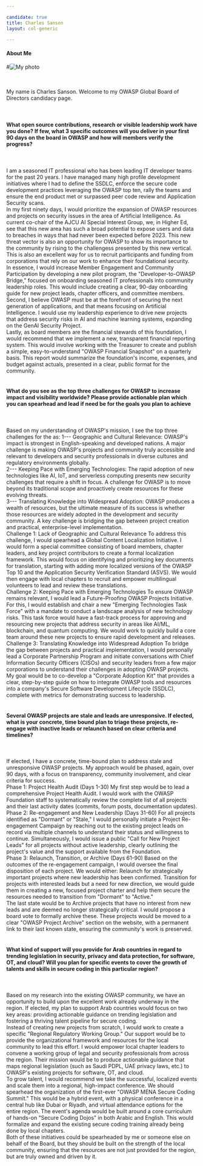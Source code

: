 ```yaml
---

candidate: true
title: Charles Sanson
layout: col-generic

---
```


#### About Me
#![My photo](https://artcraft.net/images/Me_on_Moon4.jpg "my portrait")

<br>
<br>
My name is Charles Sanson.  Welcome to my OWASP Global Board of Directors candidacy page.
<br>


<br>
<br>

#### What open source contributions, research or visible leadership work have you done? If few, what 3 specific outcomes will you deliver in your first 90 days on the board in OWASP and how will members verify the progress?
<br>
<br>
I am a seasoned IT professional who has been leading IT developer teams for the past 20 years.
I have managed many high profile development initiatives where I had to define the SSDLC, enforce the secure code development practices leveraging the OWASP top ten, rally the teams and ensure the end product met or surpassed peer code review and Application Security scans.
<br>
In my first ninety days, I would prioritize the expansion of OWASP resources and projects on security issues in the area of Artificial Intelligence.
As current co-chair of the AJCU AI Special Interest Group, we, in Higher Ed, see that this new area has such a broad potential to expose users and data to breaches in ways that had never been expected before 2023. 
This new threat vector is also an opportunity for OWASP to show its importance to the community by rising to the challengess presented by this new vertical.
This is also an excellent way for us to recruit participants and funding from corporations that rely on our work to enhance their foundational security.
<br>
In essence, I would increase Member Engagement and Community Participation by developing a new pilot program, the "Developer-to-OWASP Bridge," focused on onboarding seasoned IT professionals into community leadership roles. This would include creating a clear, 90-day onboarding guide for new project leads, chapter officers, and committee members.
<br>
Second, I believe OWASP must be at the forefront of securing the next generation of applications, and that means focusing on Artificial Intelligence. I would use my leadership experience to drive new projects that address security risks in AI and machine learning systems, expanding on the GenAI Security Project.
<br>
Lastly, as board members are the financial stewards of this foundation, I would recommend that we implement a new, transparent financial reporting system. This would involve working with the Treasurer to create and publish a simple, easy-to-understand "OWASP Financial Snapshot" on a quarterly basis. This report would summarize the foundation's income, expenses, and budget against actuals, presented in a clear, public format for the community.


<br>
<br>

#### What do you see as the top three challenges for OWASP to increase impact and visibility worldwide? Please provide actionable plan which you can spearhead and lead if need be for the goals you plan to achieve
<br>
<br>
Based on my understanding of OWASP's mission, I see the top three challenges for the as:
1--- Geographic and Cultural Relevance: OWASP's impact is strongest in English-speaking and developed nations. A major challenge is making OWASP's projects and community truly accessible and relevant to developers and security professionals in diverse cultures and regulatory environments globally.
<br>
2--- Keeping Pace with Emerging Technologies: The rapid adoption of new technologies like AI, IoT, and serverless computing presents new security challenges that require a shift in focus. A challenge for OWASP is to move beyond its traditional scope and proactively create resources for these evolving threats.
<br>
3--- Translating Knowledge into Widespread Adoption: OWASP produces a wealth of resources, but the ultimate measure of its success is whether those resources are widely adopted in the development and security community. A key challenge is bridging the gap between project creation and practical, enterprise-level implementation.
<br>
Challenge 1: Lack of Geographic and Cultural Relevance
To address this challenge, I would spearhead a Global Content Localization Initiative.
I would form a special committee consisting of board members, chapter leaders, and key project contributors to create a formal localization framework. 
This would focus on identifying and prioritizing key documents for translation, starting with adding more localized versions of the OWASP Top 10 and the Application Security Verification Standard (ASVS). We would then engage with local chapters to recruit and empower multilingual volunteers to lead and review these translations.
<br>
Challenge 2: Keeping Pace with Emerging Technologies
To ensure OWASP remains relevant, I would lead a Future-Proofing OWASP Projects Initiative.
For this, I would establish and chair a new "Emerging Technologies Task Force" with a mandate to conduct a landscape analysis of new technology risks. This task force would have a fast-track process for approving and resourcing new projects that address security in areas like AI/ML, blockchain, and quantum computing. We would work to quickly build a core team around these new projects to ensure rapid development and releases.
<br>
Challenge 3: Translating Knowledge into Widespread Adoption
To bridge the gap between projects and practical implementation, I would personally lead a Corporate Partnership Program and initiate conversations with Chief Information Security Officers (CISOs) and security leaders from a few major corporations to understand their challenges in adopting OWASP projects. 
My goal would be to co-develop a "Corporate Adoption Kit" that provides a clear, step-by-step guide on how to integrate OWASP tools and resources into a company's Secure Software Development Lifecycle (SSDLC), complete with metrics for demonstrating success to leadership.

<br>
<br>

#### Several OWASP projects are stale and leads are unresponsive. If elected, what is your concrete, time bound plan to triage these projects, re-engage with inactive leads or relaunch based on clear criteria and timelines?
<br>
<br>
If elected, I have a concrete, time-bound plan to address stale and unresponsive OWASP projects. My approach would be phased, again, over 90 days, with a focus on transparency, community involvement, and clear criteria for success.
<br>
Phase 1: Project Health Audit (Days 1-30)
My first step would be to lead a comprehensive Project Health Audit. I would work with the OWASP Foundation staff to systematically review the complete list of all projects and their last activity dates (commits, forum posts, documentation updates).
<br>
Phase 2: Re-engagement and New Leadership (Days 31-60)
For all projects identified as "Dormant" or "Stale," I would personally initiate a Project Re-engagement Campaign by reaching out to the existing project leads on record via multiple channels to understand their status and willingness to continue. Simultaneously, I would issue a public "Call for New Project Leads" for all projects without active leadership, clearly outlining the project's value and the support available from the Foundation.
<br>
Phase 3: Relaunch, Transition, or Archive (Days 61-90)
Based on the outcomes of the re-engagement campaign, I would oversee the final disposition of each project. We would either: 
Relaunch for strategically important projects where new leadership has been  confirmed.
Transition for projects with interested leads but a need for new direction, we would guide them in creating a new, focused project charter and help them secure the resources needed to transition from "Dormant" to "Active."
<br>
The last state would be to Archive projects that have no interest from new leads and are deemed no longer strategically critical. 
I would propose a board vote to formally archive these. These projects would be moved to a clear "OWASP Project Archive" section on the website, with a permanent link to their last known state, ensuring the community's work is preserved.

<br>
<br>

#### What kind of support will you provide for Arab countries in regard to trending legislation in security, privacy and data protection, for software, OT, and cloud? Will you plan for specific events to cover the growth of talents and skills in secure coding in this particular region?
<br>
<br>
Based on my research into the existing OWASP community, we have an opportunity to build upon the excellent work already underway in the region. If elected, my plan to support Arab countries would focus on two key areas: providing actionable guidance on trending legislation and fostering a thriving talent pipeline for secure coding.
<br>
Instead of creating new projects from scratch, I would work to create a specific "Regional Regulatory Working Group." Our support would be to provide the organizational framework and resources for the local community to lead this effort. 
I would empower local chapter leaders to convene a working group of legal and security professionals from across the region. Their mission would be to produce actionable guidance that maps regional legislation (such as Saudi PDPL, UAE privacy laws, etc.) to OWASP's existing projects for software, OT, and cloud.
<br>
To grow talent, I would recommend we take the successful, localized events and scale them into a regional, high-impact conference. We should spearhead the organization of the first-ever "OWASP MENA Secure Coding Summit." This would be a hybrid event, with a physical conference in a central hub like Dubai or Riyadh, and virtual attendance options for the entire region. The event's agenda would be built around a core curriculum of hands-on "Secure Coding Dojos" in both Arabic and English. This would formalize and expand the existing secure coding training already being done by local chapters.
<br>
Both of these initiatives could be spearheaded by me or someone else on behalf of the Board, but they should be built on the strength of the local community, ensuring that the resources are not just provided for the region, but are truly owned and driven by it.

<br>
<br>


